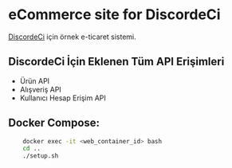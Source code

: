 # eCommerce site for DiscordeCi
[DiscordeCi](https://github.com/mehmeter3n/DiscordeCi) için örnek e-ticaret sistemi.

## DiscordeCi İçin Eklenen Tüm API Erişimleri
- Ürün API
- Alışveriş API
- Kullanıcı Hesap Erişim API

## Docker Compose:
```bash
    docker exec -it <web_container_id> bash
    cd ..
    ./setup.sh
```


